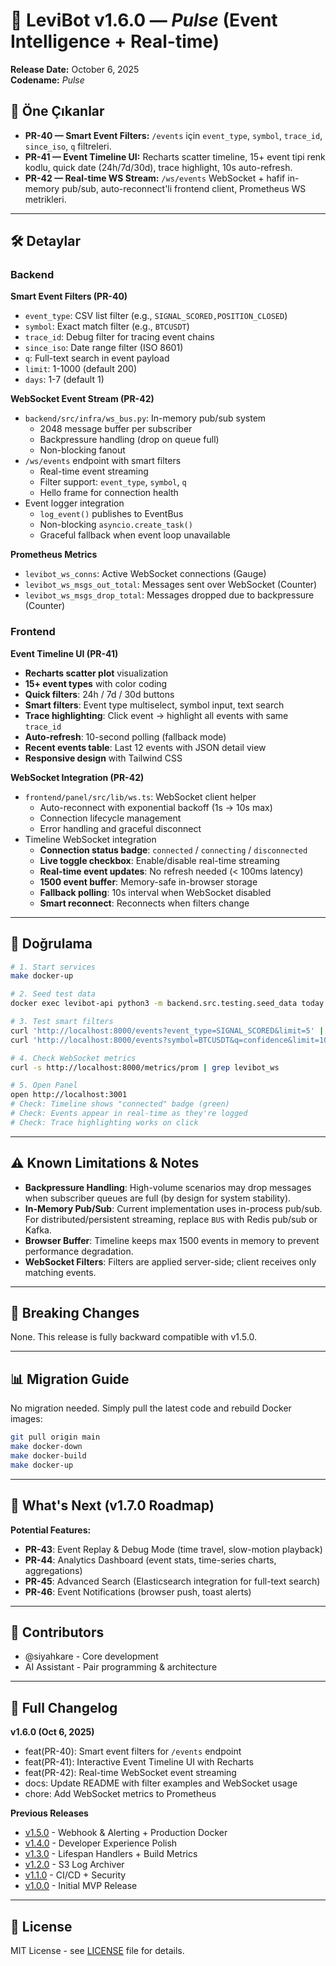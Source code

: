 # 🚀 LeviBot v1.6.0 — *Pulse* (Event Intelligence + Real-time)

**Release Date:** October 6, 2025  
**Codename:** *Pulse*  

## 🎯 Öne Çıkanlar

* **PR-40 — Smart Event Filters:** `/events` için `event_type`, `symbol`, `trace_id`, `since_iso`, `q` filtreleri.
* **PR-41 — Event Timeline UI:** Recharts scatter timeline, 15+ event tipi renk kodlu, quick date (24h/7d/30d), trace highlight, 10s auto-refresh.
* **PR-42 — Real-time WS Stream:** `/ws/events` WebSocket + hafif in-memory pub/sub, auto-reconnect'li frontend client, Prometheus WS metrikleri.

---

## 🛠 Detaylar

### Backend

**Smart Event Filters (PR-40)**
- `event_type`: CSV list filter (e.g., `SIGNAL_SCORED,POSITION_CLOSED`)
- `symbol`: Exact match filter (e.g., `BTCUSDT`)
- `trace_id`: Debug filter for tracing event chains
- `since_iso`: Date range filter (ISO 8601)
- `q`: Full-text search in event payload
- `limit`: 1-1000 (default 200)
- `days`: 1-7 (default 1)

**WebSocket Event Stream (PR-42)**
- `backend/src/infra/ws_bus.py`: In-memory pub/sub system
  - 2048 message buffer per subscriber
  - Backpressure handling (drop on queue full)
  - Non-blocking fanout
- `/ws/events` endpoint with smart filters
  - Real-time event streaming
  - Filter support: `event_type`, `symbol`, `q`
  - Hello frame for connection health
- Event logger integration
  - `log_event()` publishes to EventBus
  - Non-blocking `asyncio.create_task()`
  - Graceful fallback when event loop unavailable

**Prometheus Metrics**
- `levibot_ws_conns`: Active WebSocket connections (Gauge)
- `levibot_ws_msgs_out_total`: Messages sent over WebSocket (Counter)
- `levibot_ws_msgs_drop_total`: Messages dropped due to backpressure (Counter)

### Frontend

**Event Timeline UI (PR-41)**
- **Recharts scatter plot** visualization
- **15+ event types** with color coding
- **Quick filters**: 24h / 7d / 30d buttons
- **Smart filters**: Event type multiselect, symbol input, text search
- **Trace highlighting**: Click event → highlight all events with same `trace_id`
- **Auto-refresh**: 10-second polling (fallback mode)
- **Recent events table**: Last 12 events with JSON detail view
- **Responsive design** with Tailwind CSS

**WebSocket Integration (PR-42)**
- `frontend/panel/src/lib/ws.ts`: WebSocket client helper
  - Auto-reconnect with exponential backoff (1s → 10s max)
  - Connection lifecycle management
  - Error handling and graceful disconnect
- Timeline WebSocket integration
  - **Connection status badge**: `connected` / `connecting` / `disconnected`
  - **Live toggle checkbox**: Enable/disable real-time streaming
  - **Real-time event updates**: No refresh needed (< 100ms latency)
  - **1500 event buffer**: Memory-safe in-browser storage
  - **Fallback polling**: 10s interval when WebSocket disabled
  - **Smart reconnect**: Reconnects when filters change

---

## 🧪 Doğrulama

```bash
# 1. Start services
make docker-up

# 2. Seed test data
docker exec levibot-api python3 -m backend.src.testing.seed_data today

# 3. Test smart filters
curl 'http://localhost:8000/events?event_type=SIGNAL_SCORED&limit=5' | jq
curl 'http://localhost:8000/events?symbol=BTCUSDT&q=confidence&limit=10' | jq

# 4. Check WebSocket metrics
curl -s http://localhost:8000/metrics/prom | grep levibot_ws

# 5. Open Panel
open http://localhost:3001
# Check: Timeline shows "connected" badge (green)
# Check: Events appear in real-time as they're logged
# Check: Trace highlighting works on click
```

---

## ⚠️ Known Limitations & Notes

* **Backpressure Handling**: High-volume scenarios may drop messages when subscriber queues are full (by design for system stability).
* **In-Memory Pub/Sub**: Current implementation uses in-process pub/sub. For distributed/persistent streaming, replace `BUS` with Redis pub/sub or Kafka.
* **Browser Buffer**: Timeline keeps max 1500 events in memory to prevent performance degradation.
* **WebSocket Filters**: Filters are applied server-side; client receives only matching events.

---

## 🔄 Breaking Changes

None. This release is fully backward compatible with v1.5.0.

---

## 📊 Migration Guide

No migration needed. Simply pull the latest code and rebuild Docker images:

```bash
git pull origin main
make docker-down
make docker-build
make docker-up
```

---

## 🎯 What's Next (v1.7.0 Roadmap)

**Potential Features:**
- **PR-43**: Event Replay & Debug Mode (time travel, slow-motion playback)
- **PR-44**: Analytics Dashboard (event stats, time-series charts, aggregations)
- **PR-45**: Advanced Search (Elasticsearch integration for full-text search)
- **PR-46**: Event Notifications (browser push, toast alerts)

---

## 🙏 Contributors

- @siyahkare - Core development
- AI Assistant - Pair programming & architecture

---

## 📜 Full Changelog

**v1.6.0 (Oct 6, 2025)**
- feat(PR-40): Smart event filters for `/events` endpoint
- feat(PR-41): Interactive Event Timeline UI with Recharts
- feat(PR-42): Real-time WebSocket event streaming
- docs: Update README with filter examples and WebSocket usage
- chore: Add WebSocket metrics to Prometheus

**Previous Releases**
- [v1.5.0](RELEASE_NOTES_v1.5.0.md) - Webhook & Alerting + Production Docker
- [v1.4.0](RELEASE_NOTES_v1.4.0.md) - Developer Experience Polish
- [v1.3.0](RELEASE_NOTES_v1.3.0.md) - Lifespan Handlers + Build Metrics
- [v1.2.0](RELEASE_NOTES_v1.2.0.md) - S3 Log Archiver
- [v1.1.0](RELEASE_NOTES_v1.1.0.md) - CI/CD + Security
- [v1.0.0](RELEASE_NOTES_v1.0.0.md) - Initial MVP Release

---

## 📝 License

MIT License - see [LICENSE](LICENSE) file for details.

